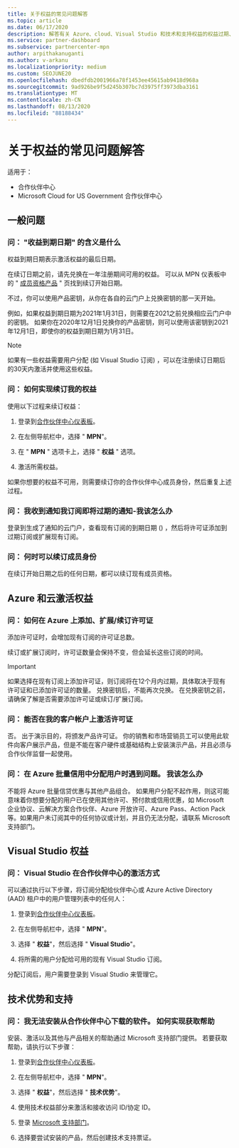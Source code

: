 ```yaml
---
title: 关于权益的常见问题解答
ms.topic: article
ms.date: 06/17/2020
description: 解答有关 Azure、cloud、Visual Studio 和技术和支持权益的权益过期、续订和激活许可证的问题
ms.service: partner-dashboard
ms.subservice: partnercenter-mpn
author: arpithakanuganti
ms.author: v-arkanu
ms.localizationpriority: medium
ms.custom: SEOJUNE20
ms.openlocfilehash: dbedfdb2001966a78f1453ee45615ab9418d968a
ms.sourcegitcommit: 9ad926be9f5d245b307bc7d3975ff3973dba3161
ms.translationtype: MT
ms.contentlocale: zh-CN
ms.lasthandoff: 08/13/2020
ms.locfileid: "88188434"
---
```

# <a name="benefits-faq"></a>关于权益的常见问题解答

适用于：

- 合作伙伴中心
- Microsoft Cloud for US Government 合作伙伴中心

## <a name="general-questions"></a>一般问题

### <a name="q-what-does-benefit-expiry-date-mean"></a>问： "收益到期日期" 的含义是什么

权益到期日期表示激活权益的最后日期。

在续订日期之前，请先兑换在一年注册期间可用的权益。 可以从 MPN 仪表板中的 " [成员资格产品](https://partner.microsoft.com/dashboard/mpn/offers) " 页找到续订开始日期。

不过，你可以使用产品密钥，从你在各自的云门户上兑换密钥的那一天开始。

例如，如果权益到期日期为2021年1月31日，则需要在2021之前兑换相应云门户中的密钥。 如果你在2020年12月1日兑换你的产品密钥，则可以使用该密钥到2021年12月1日，即使你的权益到期日期为1月31日。

>[!NOTE]
>如果有一些权益需要用户分配 (如 Visual Studio 订阅) ，可以在注册续订日期后的30天内激活并使用这些权益。

### <a name="q-how-do-i-renew-my-benefits"></a>问： 如何实现续订我的权益

使用以下过程来续订权益：

1. 登录到[合作伙伴中心仪表板](https://partner.microsoft.com/dashboard/)。

2. 在左侧导航栏中，选择 " **MPN**"。

3. 在 " **MPN** " 选项卡上，选择 " **权益** " 选项。

4. 激活所需权益。

如果你想要的权益不可用，则需要续订你的合作伙伴中心成员身份，然后重复上述过程。

### <a name="q-i-received-a-notification-informing-me-that-my-subscription-is-expiring-soon---what-should-i-do"></a>问： 我收到通知我订阅即将过期的通知-我该怎么办

登录到生成了通知的云门户，查看现有订阅的到期日期 () ，然后将许可证添加到过期订阅或扩展现有订阅。

### <a name="q-when-can-i-renew-my-membership"></a>问： 何时可以续订成员身份

在续订开始日期之后的任何日期，都可以续订现有成员资格。

## <a name="azure-and-cloud-activation-benefits"></a>Azure 和云激活权益

### <a name="q-how-does-adding-extendingrenewing-licenses-work-on-azure"></a>问： 如何在 Azure 上添加、扩展/续订许可证

添加许可证时，会增加现有订阅的许可证总数。

续订或扩展订阅时，许可证数量会保持不变，但会延长这些订阅的时间。

>[!IMPORTANT]
>如果选择在现有订阅上添加许可证，则订阅将在12个月内过期，具体取决于现有许可证和已添加许可证的数量。 兑换密钥后，不能再次兑换。 在兑换密钥之前，请确保了解是否需要添加许可证或续订/扩展订阅。

### <a name="q-can-i-activate-the-license-on-my-customers-account"></a>问： 能否在我的客户帐户上激活许可证

否。 出于演示目的，将颁发产品许可证。 你的销售和市场营销员工可以使用此软件向客户展示产品，但是不能在客户硬件或基础结构上安装演示产品，并且必须与合作伙伴监督一起使用。

### <a name="q-im-having-trouble-assigning-users-in-azure-bulk-credit-what-should-i-do"></a>问： 在 Azure 批量信用中分配用户时遇到问题。 我该怎么办

不能将 Azure 批量信贷优惠与其他产品组合。 如果用户分配不起作用，则这可能意味着你想要分配的用户已在使用其他许可、预付款或信用优惠，如 Microsoft 企业协议、云解决方案合作伙伴、Azure 开放许可、Azure Pass、Action Pack 等。如果用户未订阅其中的任何协议或计划，并且仍无法分配，请联系 Microsoft 支持部门。

## <a name="visual-studio-benefits"></a>Visual Studio 权益

### <a name="q-how-does-visual-studio-activation-work-in-partner-center"></a>问： Visual Studio 在合作伙伴中心的激活方式

可以通过执行以下步骤，将订阅分配给伙伴中心或 Azure Active Directory (AAD) 租户中的用户管理列表中的任何人：

1. 登录到[合作伙伴中心仪表板](https://partner.microsoft.com/dashboard/)。

2. 在左侧导航栏中，选择 " **MPN**"。

3. 选择 " **权益**"，然后选择 " **Visual Studio**"。

4. 将所需的用户分配给可用的现有 Visual Studio 订阅。

分配订阅后，用户需要登录到 Visual Studio 来管理它。

## <a name="technical-benefits-and-support"></a>技术优势和支持

### <a name="q-i-cant-install-the-software-i-downloaded-from-partner-center-how-do-i-get-help"></a>问： 我无法安装从合作伙伴中心下载的软件。 如何实现获取帮助

安装、激活以及其他与产品相关的帮助通过 Microsoft 支持部门提供。 若要获取帮助，请执行以下步骤：

1. 登录到[合作伙伴中心仪表板](https://partner.microsoft.com/dashboard/)。

2. 在左侧导航栏中，选择 " **MPN**"。

3. 选择 " **权益**"，然后选择 " **技术优势**"。

4. 使用技术权益部分来激活和接收访问 ID/协定 ID。

5. 登录 [Microsoft 支持部门](https://support.microsoft.com/supportforbusiness/productselection)。

6. 选择要尝试安装的产品，然后创建技术支持票证。
